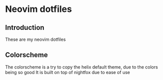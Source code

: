 # Neovim dotfiles

## Introduction

These are my neovim dotfiles

## Colorscheme

The colorscheme is a try to copy the helix default theme, due to the colors being so good
It is built on top of nightfox due to ease of use

